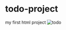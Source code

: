 # todo-project
my first html project
![todo](https://user-images.githubusercontent.com/97868922/150664623-49cc6717-61c3-4f4e-a253-a943904b0d65.jpg)



